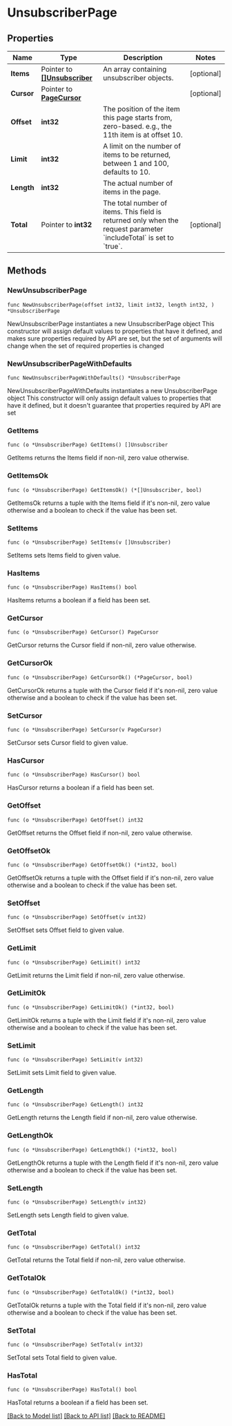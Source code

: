 # UnsubscriberPage

## Properties

Name | Type | Description | Notes
------------ | ------------- | ------------- | -------------
**Items** | Pointer to [**[]Unsubscriber**](Unsubscriber.md) | An array containing unsubscriber objects. | [optional] 
**Cursor** | Pointer to [**PageCursor**](PageCursor.md) |  | [optional] 
**Offset** | **int32** | The position of the item this page starts from, zero-based. e.g., the 11th item is at offset 10. | 
**Limit** | **int32** | A limit on the number of items to be returned, between 1 and 100, defaults to 10. | 
**Length** | **int32** | The actual number of items in the page. | 
**Total** | Pointer to **int32** | The total number of items. This field is returned only when the request parameter &#x60;includeTotal&#x60; is set to &#x60;true&#x60;. | [optional] 

## Methods

### NewUnsubscriberPage

`func NewUnsubscriberPage(offset int32, limit int32, length int32, ) *UnsubscriberPage`

NewUnsubscriberPage instantiates a new UnsubscriberPage object
This constructor will assign default values to properties that have it defined,
and makes sure properties required by API are set, but the set of arguments
will change when the set of required properties is changed

### NewUnsubscriberPageWithDefaults

`func NewUnsubscriberPageWithDefaults() *UnsubscriberPage`

NewUnsubscriberPageWithDefaults instantiates a new UnsubscriberPage object
This constructor will only assign default values to properties that have it defined,
but it doesn't guarantee that properties required by API are set

### GetItems

`func (o *UnsubscriberPage) GetItems() []Unsubscriber`

GetItems returns the Items field if non-nil, zero value otherwise.

### GetItemsOk

`func (o *UnsubscriberPage) GetItemsOk() (*[]Unsubscriber, bool)`

GetItemsOk returns a tuple with the Items field if it's non-nil, zero value otherwise
and a boolean to check if the value has been set.

### SetItems

`func (o *UnsubscriberPage) SetItems(v []Unsubscriber)`

SetItems sets Items field to given value.

### HasItems

`func (o *UnsubscriberPage) HasItems() bool`

HasItems returns a boolean if a field has been set.

### GetCursor

`func (o *UnsubscriberPage) GetCursor() PageCursor`

GetCursor returns the Cursor field if non-nil, zero value otherwise.

### GetCursorOk

`func (o *UnsubscriberPage) GetCursorOk() (*PageCursor, bool)`

GetCursorOk returns a tuple with the Cursor field if it's non-nil, zero value otherwise
and a boolean to check if the value has been set.

### SetCursor

`func (o *UnsubscriberPage) SetCursor(v PageCursor)`

SetCursor sets Cursor field to given value.

### HasCursor

`func (o *UnsubscriberPage) HasCursor() bool`

HasCursor returns a boolean if a field has been set.

### GetOffset

`func (o *UnsubscriberPage) GetOffset() int32`

GetOffset returns the Offset field if non-nil, zero value otherwise.

### GetOffsetOk

`func (o *UnsubscriberPage) GetOffsetOk() (*int32, bool)`

GetOffsetOk returns a tuple with the Offset field if it's non-nil, zero value otherwise
and a boolean to check if the value has been set.

### SetOffset

`func (o *UnsubscriberPage) SetOffset(v int32)`

SetOffset sets Offset field to given value.


### GetLimit

`func (o *UnsubscriberPage) GetLimit() int32`

GetLimit returns the Limit field if non-nil, zero value otherwise.

### GetLimitOk

`func (o *UnsubscriberPage) GetLimitOk() (*int32, bool)`

GetLimitOk returns a tuple with the Limit field if it's non-nil, zero value otherwise
and a boolean to check if the value has been set.

### SetLimit

`func (o *UnsubscriberPage) SetLimit(v int32)`

SetLimit sets Limit field to given value.


### GetLength

`func (o *UnsubscriberPage) GetLength() int32`

GetLength returns the Length field if non-nil, zero value otherwise.

### GetLengthOk

`func (o *UnsubscriberPage) GetLengthOk() (*int32, bool)`

GetLengthOk returns a tuple with the Length field if it's non-nil, zero value otherwise
and a boolean to check if the value has been set.

### SetLength

`func (o *UnsubscriberPage) SetLength(v int32)`

SetLength sets Length field to given value.


### GetTotal

`func (o *UnsubscriberPage) GetTotal() int32`

GetTotal returns the Total field if non-nil, zero value otherwise.

### GetTotalOk

`func (o *UnsubscriberPage) GetTotalOk() (*int32, bool)`

GetTotalOk returns a tuple with the Total field if it's non-nil, zero value otherwise
and a boolean to check if the value has been set.

### SetTotal

`func (o *UnsubscriberPage) SetTotal(v int32)`

SetTotal sets Total field to given value.

### HasTotal

`func (o *UnsubscriberPage) HasTotal() bool`

HasTotal returns a boolean if a field has been set.


[[Back to Model list]](../README.md#documentation-for-models) [[Back to API list]](../README.md#documentation-for-api-endpoints) [[Back to README]](../README.md)


